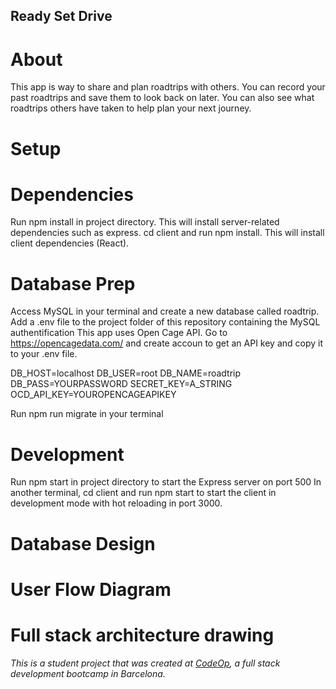 ## Ready Set Drive

# About
This app is way to share and plan roadtrips with others. You can record your past roadtrips and save them to look back on later. You can also see what roadtrips others have taken to help plan your next journey.

# Setup

# Dependencies
Run npm install in project directory. This will install server-related dependencies such as express.
cd client and run npm install. This will install client dependencies (React).

# Database Prep
Access MySQL in your terminal and create a new database called roadtrip.
Add a .env file to the project folder of this repository containing the MySQL authentification
This app uses Open Cage API. Go to https://opencagedata.com/ and create accoun to get an API key and copy it to your .env file.

  DB_HOST=localhost
  DB_USER=root
  DB_NAME=roadtrip
  DB_PASS=YOURPASSWORD
  SECRET_KEY=A_STRING
  OCD_API_KEY=YOUROPENCAGEAPIKEY

Run npm run migrate in your terminal

# Development
Run npm start in project directory to start the Express server on port 500
In another terminal, cd client and run npm start to start the client in development mode with hot reloading in port 3000.

# Database Design

# User Flow Diagram

#  Full stack architecture drawing


 _This is a student project that was created at [CodeOp](http://codeop.tech), a full stack development bootcamp in Barcelona._
